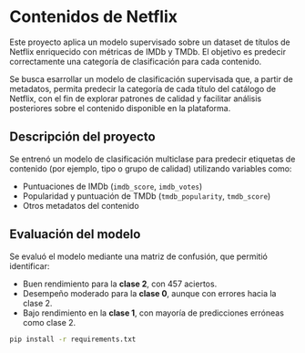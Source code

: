 # Contenidos de Netflix

Este proyecto aplica un modelo supervisado sobre un dataset de títulos de Netflix enriquecido con métricas de IMDb y TMDb. El objetivo es predecir correctamente una categoría de clasificación para cada contenido.

Se busca esarrollar un modelo de clasificación supervisada que, a partir de metadatos, permita predecir la categoría de cada título del catálogo de Netflix, con el fin de explorar patrones de calidad y facilitar análisis posteriores sobre el contenido disponible en la plataforma.

## Descripción del proyecto

Se entrenó un modelo de clasificación multiclase para predecir etiquetas de contenido (por ejemplo, tipo o grupo de calidad) utilizando variables como:

- Puntuaciones de IMDb (`imdb_score`, `imdb_votes`)
- Popularidad y puntuación de TMDb (`tmdb_popularity`, `tmdb_score`)
- Otros metadatos del contenido

## Evaluación del modelo

Se evaluó el modelo mediante una matriz de confusión, que permitió identificar:

- Buen rendimiento para la **clase 2**, con 457 aciertos.
- Desempeño moderado para la **clase 0**, aunque con errores hacia la clase 2.
- Bajo rendimiento en la **clase 1**, con mayoría de predicciones erróneas como clase 2.

```bash
pip install -r requirements.txt

